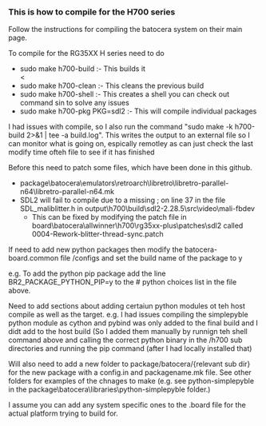 <h3>This is how to compile for the H700 series</h3>

<p>Follow the instructions for compiling the batocera system on their main page.</p>

<p>To compile for the RG35XX H series need to do</p>
  <ul><li>sudo make h700-build  :- This builds it</li><
  <li>sudo make h700-clean :- This cleans the previous build</li>
  <li>sudo make h700-shell :- This creates a shell you can check out command sin to solve any issues</li>
  <li>sudo make h700-pkg PKG=sdl2 :- This will compile individual packages</li>
  </ul>
  

 <p>I had issues with compile, so I also run the command "sudo make -k h700-build 2>&1 | tee -a build.log". This writes the output to an external file so I can monitor what is going on, espically remotley as can just check the last modify time ofteh file to see if it has finished</p>

<p>Before this need to patch some files, which have been done in this github.</p>
    <ul>
    <li>package\batocera\emulators\retroarch\libretro\libretro-parallel-n64\libretro-parallel-n64.mk</li>
    <li>SDL2 will fail to compile due to a missing ; on line 37 in the file SDL_maliblitter.h in output\h700\build\sdl2-2.28.5\src\video\mali-fbdev<ul><li>This can be fixed by modifying the patch file in board\batocera\allwinner\h700\rg35xx-plus\patches\sdl2 called 0004-Rework-blitter-thread-sync.patch </li></ul></li>
    </ul>

<p>If need to add new python packages then modify the batocera-board.common file /configs and set the build name of the package to y</p>
       <p>e.g. To add the python pip package add the line BR2_PACKAGE_PYTHON_PIP=y to the # python choices list in the file above.</p>

<p>Need to add sections about adding certaiun python modules ot teh host compile as well as the target. e.g. I had issues compiling the simplepyble python module as cython and pybind was only added to the final build and I didt add to the host build (So I added them manually by runnign teh shell command above and calling the correct python binary in the /h700 sub directories and running the pip command (after I had locally installed that) </p>

<p>Will also need to add a new folder to package/batocera/{relevant sub dir} for the new package with a config.in and packagename.mk file. See other folders for examples of the chnages to make (e.g. see python-simplepyble in the package\batocera\libraries\python-simplepyble folder.)</p>

<p>I assume you can add any system specific ones to the .board file for the actual platform trying to build for.</p>

